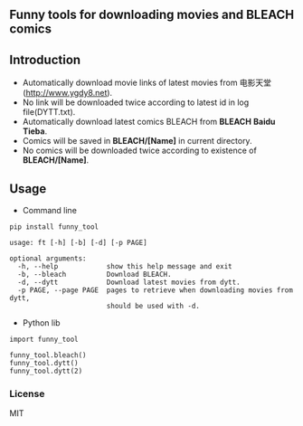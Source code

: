 Funny tools for downloading movies and BLEACH comics
-----------------

## Introduction
   - Automatically download movie links of latest movies from 电影天堂(http://www.ygdy8.net).
   - No link will be downloaded twice according to latest id in log file(DYTT.txt).
   - Automatically download latest comics BLEACH from __BLEACH__ __Baidu__ __Tieba__.
   - Comics will be saved in __BLEACH/[Name]__ in current directory.
   - No comics will be downloaded twice according to existence of __BLEACH/[Name]__.

## Usage

- Command line

```
pip install funny_tool
```

```
usage: ft [-h] [-b] [-d] [-p PAGE]

optional arguments:
  -h, --help            show this help message and exit
  -b, --bleach          Download BLEACH.
  -d, --dytt            Download latest movies from dytt.
  -p PAGE, --page PAGE  pages to retrieve when downloading movies from dytt,
                        should be used with -d.
```

- Python lib

```
import funny_tool

funny_tool.bleach()
funny_tool.dytt()
funny_tool.dytt(2)
```

### License

MIT

